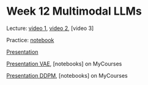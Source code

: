 # Week 12 Multimodal LLMs

Lecture: [video 1](https://youtu.be/JD50gu35eak), [video 2](https://youtu.be/pudWVVRn1QU), [video 3]

Practice: [notebook](./notebook12.ipynb)


[Presentation](./MLLM1.pdf)

[Presentation VAE](./VAE.pdf), [notebooks] on MyCourses 

[Presentation DDPM](./DDPM_present.pdf), [notebooks] on MyCourses
